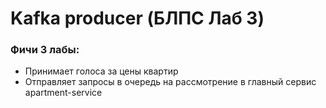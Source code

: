 # Kafka producer (БЛПС Лаб 3)

### Фичи 3 лабы:
  - Принимает голоса за цены квартир
  - Отправляет запросы в очередь на рассмотрение в главный сервис apartment-service
